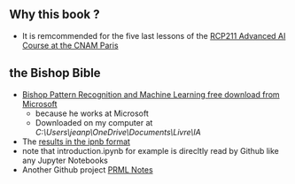 ## Why this book ?
* It is remcommended for the five last lessons of the [RCP211 Advanced AI Course at the CNAM Paris](https://formation.cnam.fr/rechercher-par-discipline/intelligence-artificielle-avancee-1132536.kjsp)

## the Bishop Bible
* [Bishop Pattern Recognition and Machine Learning free download from Microsoft](https://www.microsoft.com/en-us/research/people/cmbishop/prml-book/)
  * because he works at Microsoft
  * Downloaded on my computer at _C:\Users\jeanp\OneDrive\Documents\Livre\IA_
* The [results in the ipnb format](https://github.com/gerdm/prml)
 * note that introduction.ipynb for example is direcltly read by Github like any Jupyter Notebooks
* Another Github project [PRML Notes](https://github.com/vagmcs/PRML/tree/master)
